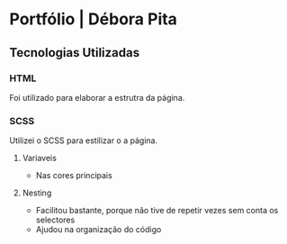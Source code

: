 # Portfólio | Débora Pita 

## Tecnologias Utilizadas

### HTML
Foi utilizado para elaborar a estrutra da página.

### SCSS
Utilizei o SCSS para estilizar o a página.

1. Variaveis
     - Nas cores principais
     
2. Nesting
     - Facilitou bastante, porque não tive de repetir vezes sem conta os selectores
     - Ajudou na organização do código
